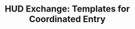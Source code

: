 ---
contact_info: https://www.hudexchange.info/contact-us/
description: '"Coordinated Entry" is a standard for identifying homelessness and referring
  people and families to housing and services to ensure housing stability.  HUD Exchange
  is a website for sharing practices across communities.  This is an index of a few
  dozen examples of tools, processes, and documents used by different communities
  to provide access to housing and services. '
last_edit: '2022-03-28T12:22:35.000Z'
link: https://www.hudexchange.info/programs/coc/toolkit/responsibilities-and-duties/coordinated-entry-samples-toolkit/#access
location: USA
shortname: hud_coordinated_entry
tags:
- Aggregator
- Housing Market
title: 'HUD Exchange: Templates for Coordinated Entry'
uuid: rectBgSSe8fTYVrNj
---